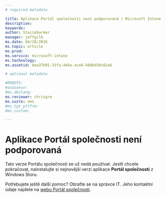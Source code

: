 ```yaml
---
# required metadata

title: Aplikace Portál společnosti není podporovaná | Microsoft Intune
description:
keywords:
author: Staciebarker
manager: jeffgilb
ms.date: 04/28/2016
ms.topic: article
ms.prod:
ms.service: microsoft-intune
ms.technology:
ms.assetid: dea37b91-33fa-4d4a-ac44-560b450c02a6

# optional metadata

#ROBOTS:
#audience:
#ms.devlang:
ms.reviewer: chrisgre
ms.suite: ems
#ms.tgt_pltfrm:
#ms.custom:

---
```


# Aplikace Portál společnosti není podporovaná
Tato verze Portálu společnosti se už nedá používat. Jestli chcete pokračovat, nainstalujte si nejnovější verzi aplikace **Portál společnosti** z Windows Storu.


Potřebujete ještě další pomoc? Obraťte se na správce IT. Jeho kontaktní údaje najdete na [webu Portál společnosti](http://portal.manage.microsoft.com).


<!--HONumber=Jun16_HO2-->


